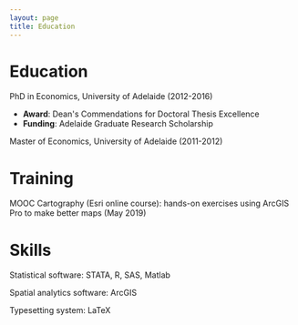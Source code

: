 ```yaml
---
layout: page
title: Education
---
```


# Education
PhD in Economics, University of Adelaide (2012-2016)
- **Award**: Dean's Commendations for Doctoral Thesis Excellence
- **Funding**: Adelaide Graduate Research Scholarship

Master of Economics, University of Adelaide (2011-2012)

# Training
MOOC Cartography (Esri online course): hands-on exercises using ArcGIS Pro to make better maps (May 2019)

# Skills
Statistical software: STATA, R, SAS, Matlab

Spatial analytics software: ArcGIS

Typesetting system: LaTeX
